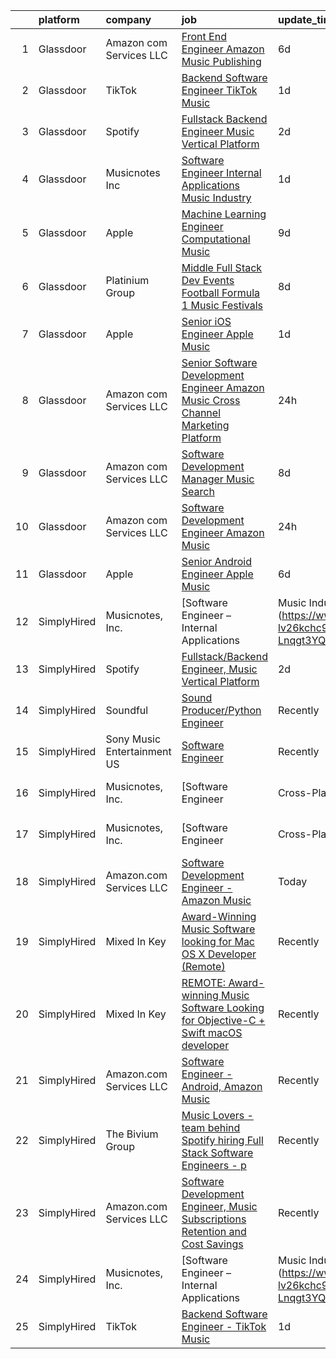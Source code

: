 

|    | platform    | company                     | job                                                                                                                                                                                                                                                                                                                                                                                                                                                                                                                                                                                                                                                                                                                                                                                                                                                                                                                                                                                                                                                                                                                                                                                                                                                                                                                                                                       | update_time   | location                       |
|---:|:------------|:----------------------------|:--------------------------------------------------------------------------------------------------------------------------------------------------------------------------------------------------------------------------------------------------------------------------------------------------------------------------------------------------------------------------------------------------------------------------------------------------------------------------------------------------------------------------------------------------------------------------------------------------------------------------------------------------------------------------------------------------------------------------------------------------------------------------------------------------------------------------------------------------------------------------------------------------------------------------------------------------------------------------------------------------------------------------------------------------------------------------------------------------------------------------------------------------------------------------------------------------------------------------------------------------------------------------------------------------------------------------------------------------------------------------|:--------------|:-------------------------------|
|  1 | Glassdoor   | Amazon com Services LLC     | [Front End Engineer  Amazon Music Publishing](https://www.glassdoor.com/partner/jobListing.htm?pos=104&ao=1136043&s=58&guid=0000018290d8b3ffbd843f9d48cc7775&src=GD_JOB_AD&t=SR&vt=w&cs=1_2d7a920a&cb=1660287497635&jobListingId=1008054946280&jrtk=3-0-1ga8dhd6gjore801-1ga8dhd70k6e6800-c4bf362ca12caeb6-)                                                                                                                                                                                                                                                                                                                                                                                                                                                                                                                                                                                                                                                                                                                                                                                                                                                                                                                                                                                                                                                              | 6d            | San Francisco, CA              |
|  2 | Glassdoor   | TikTok                      | [Backend Software Engineer   TikTok Music](https://www.glassdoor.com/partner/jobListing.htm?pos=106&ao=1136043&s=58&guid=0000018290d8b3ffbd843f9d48cc7775&src=GD_JOB_AD&t=SR&vt=w&cs=1_a97ef108&cb=1660287497635&jobListingId=1008065046365&jrtk=3-0-1ga8dhd6gjore801-1ga8dhd70k6e6800-ecb656070aca98b9-)                                                                                                                                                                                                                                                                                                                                                                                                                                                                                                                                                                                                                                                                                                                                                                                                                                                                                                                                                                                                                                                                 | 1d            | Mountain View, CA              |
|  3 | Glassdoor   | Spotify                     | [Fullstack Backend Engineer  Music Vertical Platform](https://www.glassdoor.com/partner/jobListing.htm?pos=107&ao=1136043&s=58&guid=0000018290d8b3ffbd843f9d48cc7775&src=GD_JOB_AD&t=SR&vt=w&cs=1_a9cc50ed&cb=1660287497635&jobListingId=1008063100451&jrtk=3-0-1ga8dhd6gjore801-1ga8dhd70k6e6800-79be4de6a0acfe63-)                                                                                                                                                                                                                                                                                                                                                                                                                                                                                                                                                                                                                                                                                                                                                                                                                                                                                                                                                                                                                                                      | 2d            | New York, NY                   |
|  4 | Glassdoor   | Musicnotes  Inc             | [Software Engineer   Internal Applications   Music Industry](https://www.glassdoor.com/partner/jobListing.htm?pos=101&ao=1110586&s=58&guid=0000018290d8b3ffbd843f9d48cc7775&src=GD_JOB_AD&t=SR&vt=w&ea=1&cs=1_e2bb0377&cb=1660287497635&jobListingId=1008065664538&cpc=42BEC95245890617&jrtk=3-0-1ga8dhd6gjore801-1ga8dhd70k6e6800-492ec6bce6fe8f5b--6NYlbfkN0AzOvrGu_UugWgn3GqKRF9Dlu_Ew02IZ-2nOt7BxrJX_eS0Bx3z2zJD9hjTiuV6ICBoU5iCl9aya2cnBFUAb-p4myPs5WVPjE4-GqauSIlGcRq-o3-6_qsVMbo9wMG7j-KOHW8OJtVYancnlGAJJWGYcaeIDSQox3Uu7dmHsHHGwptFlRTg43XJQPWr4YbCzN8pH5R-yH-DsZtCkXFKHx-QLn3aRKtENBHsRa8J8CNNK5QmjU5rvk7ZZmgcEqxb5FhKJCRYWZGOPEgW9juYEbWO3s0BIfBfpI2YEeKC6Fy-c0Pn6UOP4QmB4Rv-2jyZ8-qImJ4hBhxoZQv5AeixpA9GnZwA3kLR7RQpmuGeBFaqK6JvVTQ-X_hJWqcJPbtUEjk651dNveMWThluFOU0p2NMTx-tOSrexPwhm4Ng9V_HpXQj7DjvRmaASc5VlI3If3Hy6xf1f2r8C0ux4KplofO5NhwYZxYtACLHVnEdObElP7p5sP_p8z22-sXDxm9VDfA%3D)                                                                                                                                                                                                                                                                                                                                                                                                                                                                       | 1d            | Remote                         |
|  5 | Glassdoor   | Apple                       | [Machine Learning Engineer  Computational Music](https://www.glassdoor.com/partner/jobListing.htm?pos=105&ao=1136043&s=58&guid=0000018290d8b3ffbd843f9d48cc7775&src=GD_JOB_AD&t=SR&vt=w&cs=1_3df4fca5&cb=1660287497635&jobListingId=1008049061568&jrtk=3-0-1ga8dhd6gjore801-1ga8dhd70k6e6800-4f513298a406a298-)                                                                                                                                                                                                                                                                                                                                                                                                                                                                                                                                                                                                                                                                                                                                                                                                                                                                                                                                                                                                                                                           | 9d            | Portland, OR                   |
|  6 | Glassdoor   | Platinium Group             | [Middle Full Stack Dev   Events  Football  Formula 1  Music Festivals    ](https://www.glassdoor.com/partner/jobListing.htm?pos=111&ao=1136043&s=58&guid=0000018290d8b3ffbd843f9d48cc7775&src=GD_JOB_AD&t=SR&vt=w&cs=1_148988d2&cb=1660287497635&jobListingId=1008049379681&jrtk=3-0-1ga8dhd6gjore801-1ga8dhd70k6e6800-49fd4225bf218689-)                                                                                                                                                                                                                                                                                                                                                                                                                                                                                                                                                                                                                                                                                                                                                                                                                                                                                                                                                                                                                                 | 8d            | Monaco, CA                     |
|  7 | Glassdoor   | Apple                       | [Senior iOS Engineer   Apple Music](https://www.glassdoor.com/partner/jobListing.htm?pos=102&ao=1110586&s=58&guid=0000018290d8b3ffbd843f9d48cc7775&src=GD_JOB_AD&t=SR&vt=w&cs=1_ebe5254c&cb=1660287497634&jobListingId=1008064549089&cpc=2CAED5C921A5F994&jrtk=3-0-1ga8dhd6gjore801-1ga8dhd70k6e6800-7c3ed05e2b57e801--6NYlbfkN0BvKrLyj5gPmtZO9T8euul8TCxuuKNOtzRJOomxnwSEodTz2Bc-sPZlFpP0h5lDivpYKMBYJ4r5YsqMzYy8kxwqICeM5GQPVqtgxPbhR42n8DHIt0nX2gK3mbqQYP9kE-qW2Da6t10htjSS06NJXI98hAHwgGDauF4BK7uFs0mVMUGahAKy8jhr7ULhTRbO3wYTYxZzzqPkRrAFh_J4NKPH_QOi5B2Hx5x5OCyYGGdRSCBvzDtL1yxc-slieOr2J5NFTuJ2Ix9arfzaBq84hdhQKqlqUvLlzDdPbjroll9dR2MS_bsVM8xsUYJxxEkt--eqWoFltElQJlNjA4bqMGZj6wZifhPbj2gzuolKGJfLdcsQsddHDx0EYn1dHlk0CiqeB7QvACR9hoVKh2xXV9nuwDPkyKHEwK7IQ3LvK4xVeZKzYNz7OXgB9u70bpaxC_zi_ifeWJM3acjCxIGtnWO5E_pgabziWldWfxb-0XHRw9TH13l5sKptah1icPptTN5Mx_mJxwhcbuT0DybvtCArhu7DrHLHuogfVc4hUBbE0827POqxeKRFnuXugQZqA-MIYUjwidckeqvzLKIau7Uj9EGSSgwTA9dTJv9sQi4haxw1X8XbiL6V9znFSeKoa1NC4CclWXFk2T8hEtL9rOGakf85Otervibk8x-jlcmP7eRC0w-PHh-LoAi9HgdxrjL8NGw7kQqDczXEUcH3vdVbpL3lyo7jSF8glWpFFUKygPoJ-GA56RpQKydYaQAKqqGDhT9GaK28YZqHTETwD0IRVpSQFwz8MMHHSYen74f5UhaqHt9wQel7w-f-ct-veGynjLmxoXL4V0G5WvQKBZZtpA3tJS2wFgBO4Za4me6XtWj8waNIehTx26wt42OfhS57XI8D7i83PWhd1dxoMTjsG0Dn7kUGE8ZrJVypoGxGd26LE2pJTV8d2Nx7eSoGAqjLUqiLiA7WySSxwIL2mAdg)                   | 1d            | New York, NY                   |
|  8 | Glassdoor   | Amazon com Services LLC     | [Senior Software Development Engineer   Amazon Music  Cross Channel Marketing Platform](https://www.glassdoor.com/partner/jobListing.htm?pos=110&ao=1136043&s=58&guid=0000018290d8b3ffbd843f9d48cc7775&src=GD_JOB_AD&t=SR&vt=w&cs=1_38b9b45d&cb=1660287497635&jobListingId=1008066910045&jrtk=3-0-1ga8dhd6gjore801-1ga8dhd70k6e6800-d5a92c0d2ec6f85f-)                                                                                                                                                                                                                                                                                                                                                                                                                                                                                                                                                                                                                                                                                                                                                                                                                                                                                                                                                                                                                    | 24h           | San Francisco, CA              |
|  9 | Glassdoor   | Amazon com Services LLC     | [Software Development Manager  Music Search](https://www.glassdoor.com/partner/jobListing.htm?pos=109&ao=1136043&s=58&guid=0000018290d8b3ffbd843f9d48cc7775&src=GD_JOB_AD&t=SR&vt=w&cs=1_a8fb898b&cb=1660287497635&jobListingId=1008049353961&jrtk=3-0-1ga8dhd6gjore801-1ga8dhd70k6e6800-9ab4fdba88da462b-)                                                                                                                                                                                                                                                                                                                                                                                                                                                                                                                                                                                                                                                                                                                                                                                                                                                                                                                                                                                                                                                               | 8d            | San Francisco, CA              |
| 10 | Glassdoor   | Amazon com Services LLC     | [Software Development Engineer   Amazon Music](https://www.glassdoor.com/partner/jobListing.htm?pos=108&ao=1136043&s=58&guid=0000018290d8b3ffbd843f9d48cc7775&src=GD_JOB_AD&t=SR&vt=w&cs=1_c5e49ad2&cb=1660287497635&jobListingId=1008067382236&jrtk=3-0-1ga8dhd6gjore801-1ga8dhd70k6e6800-bd45326ef4d2694f-)                                                                                                                                                                                                                                                                                                                                                                                                                                                                                                                                                                                                                                                                                                                                                                                                                                                                                                                                                                                                                                                             | 24h           | San Francisco, CA              |
| 11 | Glassdoor   | Apple                       | [Senior Android Engineer   Apple Music](https://www.glassdoor.com/partner/jobListing.htm?pos=103&ao=1110586&s=58&guid=0000018290d8b3ffbd843f9d48cc7775&src=GD_JOB_AD&t=SR&vt=w&cs=1_111e7720&cb=1660287497634&jobListingId=1008054989941&cpc=3BA4CE39D5B5DEF5&jrtk=3-0-1ga8dhd6gjore801-1ga8dhd70k6e6800-0bbe2ed6be62edf2--6NYlbfkN0BvKrLyj5gPmtZO9T8euul8TCxuuKNOtzRJOomxnwSEodTz2Bc-sPZlC5mDe-NOaJjYIQikQ9Ep4RLc8wJ2_dX3-DNh-dZ7ARMzaFjfAi5P0eLetelJkasFemS7nkAfmwzmrU9fz-LfME7nABWVTzHOZ_B_y7zl37d73qbUVgo9YjwLh1HPEx6sS82mkOhGy4CEn07JGDNEzBlcKQFodr2o6X7iTZMfjhjDZiG52liCWApNYtvbiasq-zfV5bpU_HoipwgjtWFfdx2lrIdJK6nMzoRTKwGR0g5xwoyaCeRuFT8JBIq4FQzxpehlwr6EsQpMoOtxUYo39miJOhltQ3vv8iWaJ5e78L0TtsTGQ5WJcL3VRXBVrmDEK3sgqqtzhJqbz3SnIK3Xa4hzeDd6U4zMEoIz0n2GDw8uInxGmAr0reuU0fcVnFNQZNYIIaybfI1JkoJ03RhGY78DXx_qJGeYi_ErE_a3qmTrx3dhuwOeyihx9roTP3uC_kyZ_FEPsLLkJdP_zAO0tD0a2MedFYKTPTpusmbbLCXqxfa5lnvYmAN97wKyaOUYOpMWxvrMHWUCdRI-rITA-V65QOuWUSNq2-HUJ1-23Mb5Divp4MNko3JoY6TTFAzUeQl76PVh1amBRmxo-oVw2Sda7zHkYPC894XxiOVv-0kHE7gt8e8Z50gsTboZJ7TRRhUhpgdoOZdBBiA54Ew5S069bDoa7ZF0UQOGm7_9k8jL_EscIk52LDFurRQar4zBGGMQHomGDS8adrAPKUWpvYyJ5IiwmlkX4Qr82YUFpsKb3nNfR7adPhLzGabFmYAtpDIzSvC_4wMNjSUg38z5_29AQagCHyf8rKcGTtWoqD6ZXsNmYW2Zmitf7-sAcLATOBj2Dog4lio68L0NVuCm1qpobPHhjNeEOm5C81brljW2i7afAyzMGLdgrJer2Gt5CsApkVlFt7sNWIM7XmwUN3PtAt2qZJMgABD26mprwpY%3D) | 6d            | San Diego, CA                  |
| 12 | SimplyHired | Musicnotes, Inc.            | [Software Engineer – Internal Applications | Music Industry](https://www.simplyhired.com/job/CJj4BR8cQSu-lv26kchc9c99R6mB050UHH-Lnqgt3YQdfFX2vFlL3A?q=music+developer)                                                                                                                                                                                                                                                                                                                                                                                                                                                                                                                                                                                                                                                                                                                                                                                                                                                                                                                                                                                                                                                                                                                                                                                                    | 1d            | Remote                         |
| 13 | SimplyHired | Spotify                     | [Fullstack/Backend Engineer, Music Vertical Platform](https://www.simplyhired.com/job/CNKEx7jazp9krl-poDmbzwSjoANOp1KizhEGjFFOaTNLXn63e9uu6g?q=music+developer)                                                                                                                                                                                                                                                                                                                                                                                                                                                                                                                                                                                                                                                                                                                                                                                                                                                                                                                                                                                                                                                                                                                                                                                                           | 2d            | New York, NY                   |
| 14 | SimplyHired | Soundful                    | [Sound Producer/Python Engineer](https://www.simplyhired.com/job/fKwTfqRWVzhZJJT6yoybTUB5_pL76wxlddnu6kqy2_naoU7JVaHVBQ?q=music+developer)                                                                                                                                                                                                                                                                                                                                                                                                                                                                                                                                                                                                                                                                                                                                                                                                                                                                                                                                                                                                                                                                                                                                                                                                                                | Recently      | Remote                         |
| 15 | SimplyHired | Sony Music Entertainment US | [Software Engineer](https://www.simplyhired.com/job/jFkvNvEv1wn60HATk7O-oL0MKoQTR7k52KdPdKtiGDucAYDETTZT8w?q=music+developer)                                                                                                                                                                                                                                                                                                                                                                                                                                                                                                                                                                                                                                                                                                                                                                                                                                                                                                                                                                                                                                                                                                                                                                                                                                             | Recently      | New York, NY +1 location       |
| 16 | SimplyHired | Musicnotes, Inc.            | [Software Engineer | Cross-Platform Apps | Music Industry](https://www.simplyhired.com/job/k8E4fg8SWWqgvPsk4kBA2CqJDhhUZAmYysUfvRGHibz7cVQEY9wzyw?q=music+developer)                                                                                                                                                                                                                                                                                                                                                                                                                                                                                                                                                                                                                                                                                                                                                                                                                                                                                                                                                                                                                                                                                                                                                                                                      | Today         | Remote                         |
| 17 | SimplyHired | Musicnotes, Inc.            | [Software Engineer | Cross-Platform Apps | Music Industry](https://www.simplyhired.com/job/k8E4fg8SWWqgvPsk4kBA2CqJDhhUZAmYysUfvRGHibz7cVQEY9wzyw?q=music+developer)                                                                                                                                                                                                                                                                                                                                                                                                                                                                                                                                                                                                                                                                                                                                                                                                                                                                                                                                                                                                                                                                                                                                                                                                      | Today         | Remote                         |
| 18 | SimplyHired | Amazon.com Services LLC     | [Software Development Engineer - Amazon Music](https://www.simplyhired.com/job/_L9-QA_o7bZaFBkijaGcb0zue1uGGTP0dPsAYww7NdUJgmNsnBnRiQ?q=music+developer)                                                                                                                                                                                                                                                                                                                                                                                                                                                                                                                                                                                                                                                                                                                                                                                                                                                                                                                                                                                                                                                                                                                                                                                                                  | Today         | San Francisco, CA +6 locations |
| 19 | SimplyHired | Mixed In Key                | [Award-Winning Music Software looking for Mac OS X Developer (Remote)](https://www.simplyhired.com/job/L-2EZU2jVtCOIASfQ2mTylRc_wBs8G000Bd98cub72rlOwsLWp3RJA?q=music+developer)                                                                                                                                                                                                                                                                                                                                                                                                                                                                                                                                                                                                                                                                                                                                                                                                                                                                                                                                                                                                                                                                                                                                                                                          | Recently      | Miami, FL                      |
| 20 | SimplyHired | Mixed In Key                | [REMOTE: Award-winning Music Software Looking for Objective-C + Swift macOS developer](https://www.simplyhired.com/job/hp01aCVdwM9hovpsfWt-nTSQSiUrrYDI2aQZ3w5x5T-YN0cNGt-cJw?q=music+developer)                                                                                                                                                                                                                                                                                                                                                                                                                                                                                                                                                                                                                                                                                                                                                                                                                                                                                                                                                                                                                                                                                                                                                                          | Recently      | Miami, FL                      |
| 21 | SimplyHired | Amazon.com Services LLC     | [Software Engineer - Android, Amazon Music](https://www.simplyhired.com/job/QL7uYIpBrV4RTL9wYiQtqY09L16dihC9DkkQr6UlVCKT7sEpDdPuaQ?q=music+developer)                                                                                                                                                                                                                                                                                                                                                                                                                                                                                                                                                                                                                                                                                                                                                                                                                                                                                                                                                                                                                                                                                                                                                                                                                     | Recently      | Remote +1 location             |
| 22 | SimplyHired | The Bivium Group            | [Music Lovers - team behind Spotify hiring Full Stack Software Engineers - p](https://www.simplyhired.com/job/xwPIhzuTN5QU7HiZUxxulf6NVWJJFVEgQggMHrjRfTQugyKoDq1S5w?q=music+developer)                                                                                                                                                                                                                                                                                                                                                                                                                                                                                                                                                                                                                                                                                                                                                                                                                                                                                                                                                                                                                                                                                                                                                                                   | Recently      | Boston, MA                     |
| 23 | SimplyHired | Amazon.com Services LLC     | [Software Development Engineer, Music Subscriptions Retention and Cost Savings](https://www.simplyhired.com/job/9h38VFyEI3JMLD0H4nqsw3pBt5h-TAtcRvMyq9CZsM-Hang_JRILeQ?q=music+developer)                                                                                                                                                                                                                                                                                                                                                                                                                                                                                                                                                                                                                                                                                                                                                                                                                                                                                                                                                                                                                                                                                                                                                                                 | Recently      | Remote +2 locations            |
| 24 | SimplyHired | Musicnotes, Inc.            | [Software Engineer – Internal Applications | Music Industry](https://www.simplyhired.com/job/CJj4BR8cQSu-lv26kchc9c99R6mB050UHH-Lnqgt3YQdfFX2vFlL3A?q=music+developer)                                                                                                                                                                                                                                                                                                                                                                                                                                                                                                                                                                                                                                                                                                                                                                                                                                                                                                                                                                                                                                                                                                                                                                                                    | 1d            | Remote                         |
| 25 | SimplyHired | TikTok                      | [Backend Software Engineer - TikTok Music](https://www.simplyhired.com/job/kZ70h3iNuFK04FBTnpygclHnE3nFX1v13VXvvCp12-phPWRL2WxraA?q=music+developer)                                                                                                                                                                                                                                                                                                                                                                                                                                                                                                                                                                                                                                                                                                                                                                                                                                                                                                                                                                                                                                                                                                                                                                                                                      | 1d            | Mountain View, CA              |